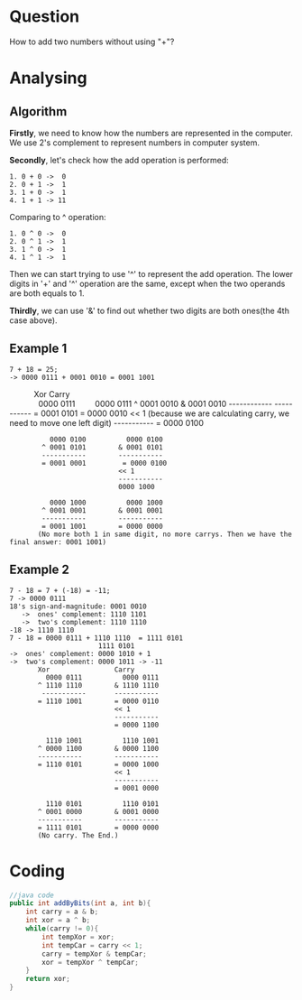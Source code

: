 # Question
How to add two numbers without using "+"?

# Analysing
## Algorithm
__Firstly__,  we need to know how the numbers are represented in the computer. We use 2's complement to represent numbers in computer system.

__Secondly__, let's check how the add operation is performed:

    1. 0 + 0 ->  0
    2. 0 + 1 ->  1
    3. 1 + 0 ->  1
    4. 1 + 1 -> 11
Comparing to ^ operation:

    1. 0 ^ 0 ->  0
    2. 0 ^ 1 ->  1
    3. 1 ^ 0 ->  1
    4. 1 ^ 1 ->  1
Then we can start trying to use '^' to represent the add operation. The lower digits in '+' and '^' operation are the same, except when 
the two operands are both equals to 1.

__Thirdly__, we can use '&' to find out whether two digits are both ones(the 4th case above).

## Example 1

    7 + 18 = 25;
    -> 0000 0111 + 0001 0010 = 0001 1001  
            Xor                Carry     
              0000 0111          0000 0111
            ^ 0001 0010        & 0001 0010
            ------------       -----------
            = 0001 0101        = 0000 0010
                               << 1 (because we are calculating carry, we need to move one left digit)
                               -----------
                               = 0000 0100
                              
              0000 0100          0000 0100
            ^ 0001 0101        & 0001 0101
            -----------        -----------
            = 0001 0001         = 0000 0100
                               << 1
                               -----------
                               0000 1000
              
              0000 1000          0000 1000
            ^ 0001 0001        & 0001 0001
            -----------        -----------
            = 0001 1001        = 0000 0000
           (No more both 1 in same digit, no more carrys. Then we have the final answer: 0001 1001)
        
## Example 2

    7 - 18 = 7 + (-18) = -11;
    7 -> 0000 0111 
    18's sign-and-magnitude: 0001 0010 
       ->  ones' complement: 1110 1101
       ->  two's complement: 1110 1110
    -18 -> 1110 1110
    7 - 18 = 0000 0111 + 1110 1110  = 1111 0101 
                          1111 0101 
    ->  ones' complement: 0000 1010 + 1 
    ->  two's complement: 0000 1011 -> -11 
           Xor                Carry
             0000 0111          0000 0111
           ^ 1110 1110        & 1110 1110
            -----------       -----------
           = 1110 1001        = 0000 0110
                              << 1
                              -----------
                              = 0000 1100
                                
             1110 1001          1110 1001
           ^ 0000 1100        & 0000 1100
           -----------        -----------
           = 1110 0101        = 0000 1000
                              << 1
                              -----------
                              = 0001 0000
                                
             1110 0101          1110 0101
           ^ 0001 0000        & 0001 0000
           -----------        -----------
           = 1111 0101        = 0000 0000
           (No carry. The End.)
    
    
# Coding

```java
//java code
public int addByBits(int a, int b){
    int carry = a & b;
    int xor = a ^ b;
    while(carry != 0){
        int tempXor = xor;
        int tempCar = carry << 1;
        carry = tempXor & tempCar;
        xor = tempXor ^ tempCar; 
    }
    return xor;
}

```

